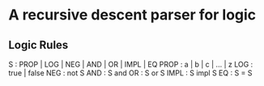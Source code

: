 
# A recursive descent parser for logic

## Logic Rules
S : PROP | LOG | NEG | AND | OR | IMPL | EQ
PROP : a | b | c | ... | z
LOG : true | false
NEG : not S
AND : S and
OR : S or S
IMPL : S impl S
EQ : S = S
